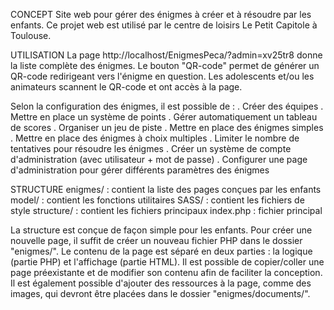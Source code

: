CONCEPT
Site web pour gérer des énigmes à créer et à résoudre par les enfants.
Ce projet web est utilisé par le centre de loisirs Le Petit Capitole à Toulouse.

UTILISATION
La page http://localhost/EnigmesPeca/?admin=xv25tr8 donne la liste complète des énigmes.
Le bouton "QR-code" permet de générer un QR-code redirigeant vers l'énigme en question.
Les adolescents et/ou les animateurs scannent le QR-code et ont accès à la page.

Selon la configuration des énigmes, il est possible de :
 . Créer des équipes
 . Mettre en place un système de points
 . Gérer automatiquement un tableau de scores
 . Organiser un jeu de piste
 . Mettre en place des énigmes simples
 . Mettre en place des énigmes à choix multiples
 . Limiter le nombre de tentatives pour résoudre les énigmes
 . Créer un système de compte d'administration (avec utilisateur + mot de passe)
 . Configurer une page d'administration pour gérer différents paramètres des énigmes

STRUCTURE
enigmes/    : contient la liste des pages conçues par les enfants
model/      : contient les fonctions utilitaires
SASS/       : contient les fichiers de style
structure/  : contient les fichiers principaux
index.php   : fichier principal

La structure est conçue de façon simple pour les enfants.
Pour créer une nouvelle page, il suffit de créer un nouveau fichier PHP dans le dossier "enigmes/".
Le contenu de la page est séparé en deux parties : la logique (partie PHP) et l'affichage (partie HTML).
Il est possible de copier/coller une page préexistante et de modifier son contenu afin de faciliter la conception.
Il est également possible d'ajouter des ressources à la page, comme des images, qui devront être placées dans le dossier "enigmes/documents/".

